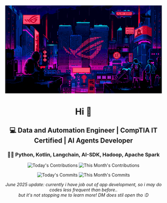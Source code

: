 <div align="center">
  
  ![Banner GIF](images/desktop-neon-gaming.gif)

  # Hi 👋

  ## 💻 Data and Automation Engineer | CompTIA IT Certified | AI Agents Developer

  ### 👩‍💻 Python, Kotlin, Langchain, AI-SDK, Hadoop, Apache Spark

  <!-- TODAY_CONTRIBUTIONS: 0 -->
  <!-- MONTH_CONTRIBUTIONS: 41 2025-10 -->
  ![Today's Contributions](https://img.shields.io/badge/Today's%20Contributions-0-purple)
  ![This Month's Contributions](https://img.shields.io/badge/This%20Month's%20Contributions-41-orange)

  <!-- TODAY_COMMITS: 0 -->
  <!-- MONTH_COMMITS: 31 2025-10 -->
  ![Today's Commits](https://img.shields.io/badge/Today's%20Commits-0-blue)
  ![This Month's Commits](https://img.shields.io/badge/This%20Month's%20Commits-31-green)
  
  *June 2025 update: currently i have job out of app development, so i may do codes less frequent than before..   
  but it's not stopping me to learn more! DM does stil open tho :D*
  
  
</div>
